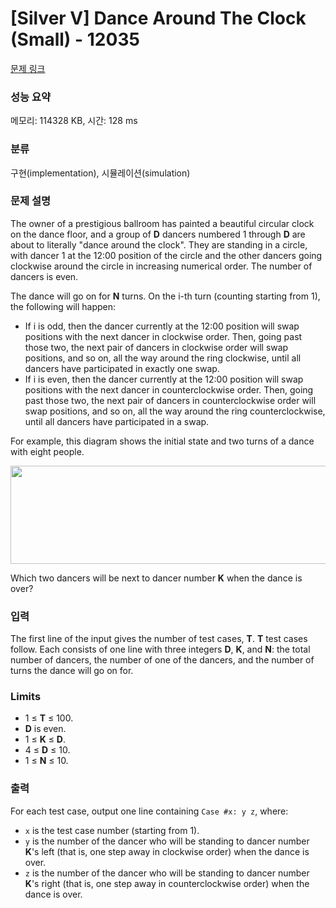 # [Silver V] Dance Around The Clock (Small) - 12035 

[문제 링크](https://www.acmicpc.net/problem/12035) 

### 성능 요약

메모리: 114328 KB, 시간: 128 ms

### 분류

구현(implementation), 시뮬레이션(simulation)

### 문제 설명

<p>The owner of a prestigious ballroom has painted a beautiful circular clock on the dance floor, and a group of <strong>D</strong> dancers numbered 1 through <strong>D</strong> are about to literally "dance around the clock". They are standing in a circle, with dancer 1 at the 12:00 position of the circle and the other dancers going clockwise around the circle in increasing numerical order. The number of dancers is even.</p>

<p>The dance will go on for <strong>N</strong> turns. On the i-th turn (counting starting from 1), the following will happen:</p>

<ul>
	<li>If i is odd, then the dancer currently at the 12:00 position will swap positions with the next dancer in clockwise order. Then, going past those two, the next pair of dancers in clockwise order will swap positions, and so on, all the way around the ring clockwise, until all dancers have participated in exactly one swap.</li>
	<li>If i is even, then the dancer currently at the 12:00 position will swap positions with the next dancer in counterclockwise order. Then, going past those two, the next pair of dancers in counterclockwise order will swap positions, and so on, all the way around the ring counterclockwise, until all dancers have participated in a swap.</li>
</ul>

<p>For example, this diagram shows the initial state and two turns of a dance with eight people.</p>

<p><img alt="" src="" style="height:157px; width:589px"></p>

<p>Which two dancers will be next to dancer number <strong>K</strong> when the dance is over?</p>

### 입력 

 <p>The first line of the input gives the number of test cases, <strong>T</strong>.  <strong>T</strong> test cases follow. Each consists of one line with three integers <strong>D</strong>, <strong>K</strong>, and <strong>N</strong>: the total number of dancers, the number of one of the dancers, and the number of turns the dance will go on for.</p>

<h3>Limits</h3>

<ul>
	<li>1 ≤ <strong>T</strong> ≤ 100.</li>
	<li><strong>D</strong> is even.</li>
	<li>1 ≤ <strong>K</strong> ≤ <strong>D</strong>.</li>
	<li>4 ≤ <strong>D</strong> ≤ 10.</li>
	<li>1 ≤ <strong>N</strong> ≤ 10.</li>
</ul>

### 출력 

 <p>For each test case, output one line containing <code>Case #x: y z</code>, where:</p>

<ul>
	<li><code>x</code> is the test case number (starting from 1).</li>
	<li><code>y</code> is the number of the dancer who will be standing to dancer number <strong>K</strong>'s left (that is, one step away in clockwise order) when the dance is over.</li>
	<li><code>z</code> is the number of the dancer who will be standing to dancer number <strong>K</strong>'s right (that is, one step away in counterclockwise order) when the dance is over.</li>
</ul>

<p> </p>

